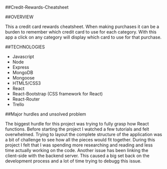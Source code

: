 ##Credit-Rewards-Cheatsheet

##OVERVIEW

This a credit card rewards cheatsheet. When making purchases it can 
be a burden to remember which credit card to use for each category. 
With this app a click on any category will display which card to use 
for that purchase. 



##TECHNOLOGIES

- Javascript
- Node
- Express
- MongoDB
- Mongoose
- HTML5/CSS3
- React
- React-Bootstrap (CSS framework for React)
- React-Router
- Trello

##Major hurdles and unsolved problem

The biggest hurdle for this project was trying to fully grasp
how React functions. Before starting the project I watched a few
tutorials and felt overwhelmed. Trying to layout the complete structure
of the application was a bit of challenge to see how all the pieces
would fit together. During this project I felt that I was spending more
researching and reading and less time actually working on the code.
Another issue has been linking the client-side with the backend server. 
This caused a big set back on the development process and a lot of time 
trying to debugg this issue.
